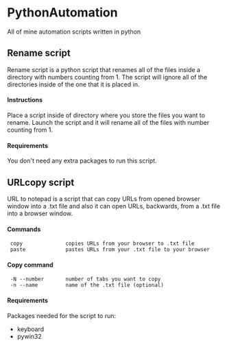 # PythonAutomation
 All of mine automation scripts written in python

## Rename script
Rename script is a python script that renames all of the files inside a directory with numbers counting from 1. The script will ignore all of the directories inside of the one that it is placed in. 
#### Instructions 
  Place a script inside of directory where you store the files you want to rename. Launch the script and it will rename all of the files with number counting from 1. 
#### Requirements 
You don't need any extra packages to run this script.
## URLcopy script
URL to notepad is a script that can copy URLs from opened browser window into a .txt file and also it can open URLs, backwards, from a .txt file into a browser window.
#### Commands 
```
 copy              copies URLs from your browser to .txt file
 paste             pastes URLs from your .txt file to your browser 
```
#### Copy command
```
 -N --number       number of tabs you want to copy
 -n --name         name of the .txt file (optional)
```
#### Requirements
Packages needed for the script to run:
 - keyboard
 - pywin32
